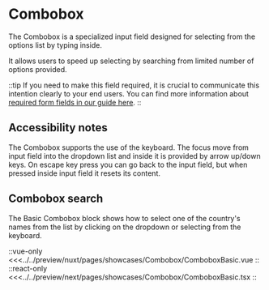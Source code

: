 # Combobox

The Combobox is a specialized input field designed for selecting from the options list by typing inside.

It allows users to speed up selecting by searching from limited number of options provided.

::tip
If you need to make this field required, it is crucial to communicate this intention clearly to your end users. You can find more information about [required form fields in our guide here](../blocks/FormFields).
::

## Accessibility notes

The Combobox supports the use of the keyboard. The focus move from input field into the dropdown list and inside it is provided by arrow up/down keys. On escape key press you can go back to the input field, but when pressed inside input field it resets its content. 

## Combobox search

The Basic Combobox block shows how to select one of the country's names from the list by clicking on the dropdown or selecting from the keyboard. 

<Showcase showcase-name="Combobox/ComboboxBasic" style="min-height: 350px">

::vue-only
<<<../../preview/nuxt/pages/showcases/Combobox/ComboboxBasic.vue
::
::react-only
<<<../../preview/next/pages/showcases/Combobox/ComboboxBasic.tsx
::

</Showcase>
